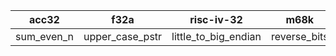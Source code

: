 | acc32      | f32a            | risc-iv-32           | m68k         |
| ---------- | --------------- | -------------------- | ------------ |
| sum_even_n | upper_case_pstr | little_to_big_endian | reverse_bits |
